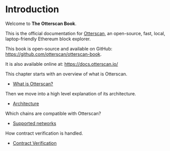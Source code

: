 # Introduction

Welcome to **The Otterscan Book**.

This is the official documentation for [Otterscan](https://github.com/otterscan/otterscan), an open-source, fast, local, laptop-friendly Ethereum block explorer.

This book is open-source and available on GitHub: <https://github.com/otterscan/otterscan-book>.

It is also available online at: <https://docs.otterscan.io/>

This chapter starts with an overview of what is Otterscan.

- [What is Otterscan?](/intro/what.md)

Then we move into a high level explanation of its architecture.

- [Architecture](/intro/architecture.md)

Which chains are compatible with Otterscan?

- [Supported networks](/intro/networks.md)

How contract verification is handled.

- [Contract Verification](/intro/verification.md)

